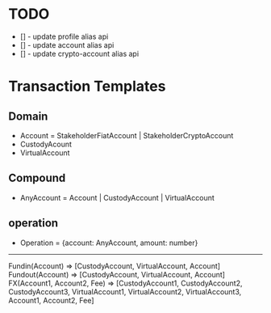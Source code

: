 

# TODO
- [] - update profile alias api
- [] - update account alias api
- [] - update crypto-account alias api


# Transaction Templates

## Domain
- Account = StakeholderFiatAccount | StakeholderCryptoAccount
- CustodyAcount
- VirtualAccount

## Compound
- AnyAccount = Account | CustodyAccount | VirtualAccount

## operation
- Operation = {account: AnyAccount, amount: number}

-----------------
Fundin(Account) => [CustodyAccount, VirtualAccount, Account]
Fundout(Account) => [CustodyAccount, VirtualAccount, Account]
FX(Account1, Account2, Fee) => [CustodyAccount1, CustodyAccount2, CustodyAccount3, VirtualAccount1, VirtualAccount2, VirtualAccount3, Account1, Account2, Fee]

